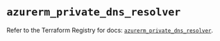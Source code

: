 # `azurerm_private_dns_resolver`

Refer to the Terraform Registry for docs: [`azurerm_private_dns_resolver`](https://registry.terraform.io/providers/hashicorp/azurerm/4.13.0/docs/resources/private_dns_resolver).

